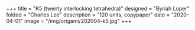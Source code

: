+++
title = "K5 (twenty interlocking tetrahedra)"
designed = "Byriah Loper"
folded = "Charles Lee"
description = "120 units, copypaper"
date = "2020-04-01"
image = "/img/origami/202004-k5.jpg"
+++